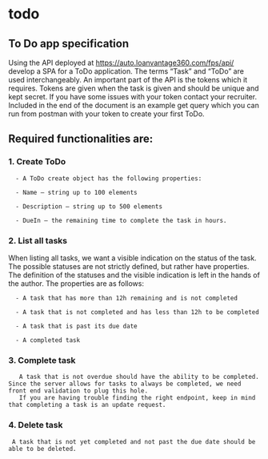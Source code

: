 # todo
## To Do app specification 

 

Using the API deployed at https://auto.loanvantage360.com/fps/api/ develop a SPA for a ToDo application. The terms “Task” and “ToDo” are used interchangeably. An important part of the API is the tokens which it requires. Tokens are given when the task is given and should be unique and kept secret. If you have some issues with your token contact your recruiter. Included in the end of the document is an example get query which you can run from postman with your token to create your first ToDo. 

 

## Required functionalities are: 

 

### 1. Create ToDo 
``` 
  - A ToDo create object has the following properties: 

  - Name – string up to 100 elements 

  - Description – string up to 500 elements 

  - DueIn – the remaining time to complete the task in hours. 
```

 
### 2. List all tasks 
When listing all tasks, we want a visible indication on the status of the task. The possible statuses are not strictly defined, but rather have properties. The definition of     the statuses and the visible indication is left in the hands of the author. The properties are as follows: 
 

```
  - A task that has more than 12h remaining and is not completed 

  - A task that is not completed and has less than 12h to be completed 

  - A task that is past its due date 

  - A completed task
```

 

### 3. Complete task 

```
   A task that is not overdue should have the ability to be completed. Since the server allows for tasks to always be completed, we need front end validation to plug this hole. 
   If you are having trouble finding the right endpoint, keep in mind that completing a task is an update request. 
```

 

### 4. Delete task 

 ``` 
  A task that is not yet completed and not past the due date should be able to be deleted.
 ```

